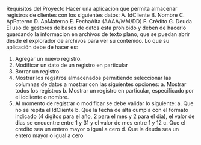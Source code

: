 Requisitos del Proyecto
Hacer una aplicación que permita almacenar registros de clientes  con los siguientes datos:
A.	IdCliente
B.	Nombre
C.	ApPaterno
D.	ApMaterno
E.	FechaAlta (AAAA/MM/DD)
F.	Crédito
G.	Deuda
El uso de gestores de bases de datos esta prohibido y deben de hacerlo guardando la informacion en archivos de texto plano, que se puedan abrir desde el explorador de archivos para ver su contenido. Lo que su aplicación debe de hacer es:
1.	Agregar un nuevo registro.
2.	Modificar un dato de un registro en particular
3.	Borrar un registro
4.	Mostrar los regsitros almacenados permitiendo seleccionar las columnas de datos a mostrar con las siguientes opciones:
a.	Mostrar todos los registros
b.	Mostrar un registro en particular, especificado por el idcliente o nombre.
5.	Al momento de registrar o modificar se debe validar  lo siguiente:
a.	Que no se repita el IdCliente
b.	Que la fecha de alta  cumpla con el formato indicado (4 digitos para el año, 2 para el mes y 2 para el dia), el valor de dias se encuentre entre 1 y 31 y el valor de mes entre 1 y 12 
c.	Que el credito sea un entero mayor o igual a cero
d.	Que la deuda sea un entero mayor o igual   a cero 
